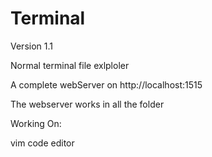 # Terminal

Version 1.1

Normal terminal file exlploler

A complete webServer on http://localhost:1515

The webserver works in all the folder

Working On:
  
  vim code editor
  
  
